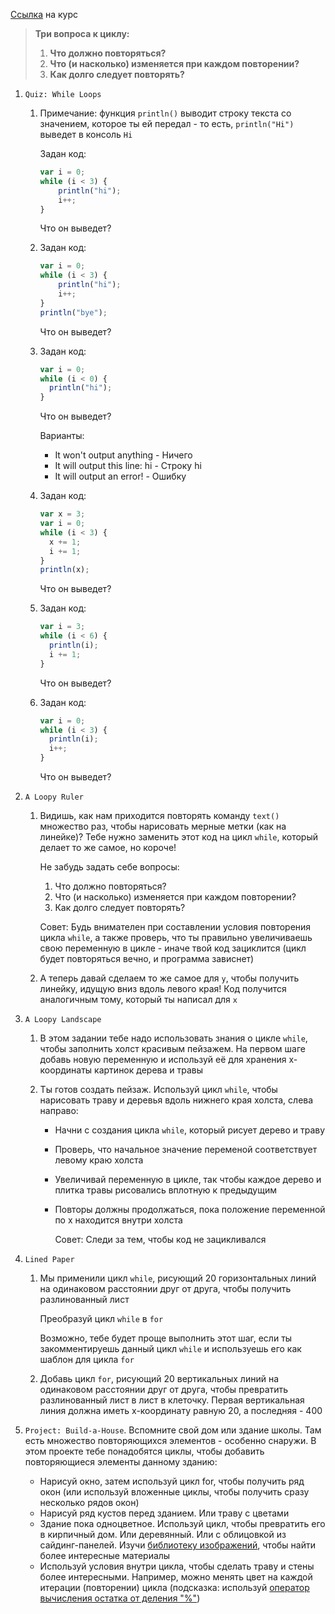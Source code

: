 [Ссылка](https://www.khanacademy.org/computing/computer-programming/programming) на курс

> **Три вопроса к циклу:**
>
> 1. **Что должно повторяться?**
> 2. **Что (и насколько) изменяется при каждом повторении?**
> 3. **Как долго следует повторять?**

1. `Quiz: While Loops`

   1. Примечание: функция `println()` выводит строку текста со значением, которое ты ей передал - то есть, `println("Hi")` выведет в консоль `Hi`

      Задан код:

      ```javascript
      var i = 0;
      while (i < 3) {
          println("hi");
          i++;
      }
      ```

      Что он выведет?

   2. Задан код:

      ```javascript
      var i = 0;
      while (i < 3) {
          println("hi");
          i++;
      }
      println("bye");
      ```

      Что он выведет?

   3. Задан код:

      ```javascript
      var i = 0;
      while (i < 0) {
        println("hi");
      }
      ```

      Что он выведет?

      Варианты:

      - It won't output anything - Ничего
      - It will output this line: hi - Строку hi
      - It will output an error! - Ошибку

   4. Задан код:

      ```javascript
      var x = 3;
      var i = 0;
      while (i < 3) {
        x += 1;
        i += 1;
      }
      println(x);
      ```

      Что он выведет?

   5. Задан код:

      ```javascript
      var i = 3;
      while (i < 6) {
        println(i);
        i += 1;
      }
      ```

      Что он выведет?

   6. Задан код:

      ```javascript
      var i = 0;
      while (i < 3) {
        println(i);
        i++;
      }
      ```

      Что он выведет?

2. `A Loopy Ruler`

   1. Видишь, как нам приходится повторять команду `text()` множество раз, чтобы нарисовать мерные метки (как на линейке)? Тебе нужно заменить этот код на цикл `while`, который делает то же самое, но короче!

      Не забудь задать себе вопросы:

      1. Что должно повторяться?
      2. Что (и насколько) изменяется при каждом повторении?
      3. Как долго следует повторять?

      Совет: Будь внимателен при составлении условия повторения цикла `while`, а также проверь, что ты правильно увеличиваешь свою переменную в цикле - иначе твой код зациклится (цикл будет повторяться вечно, и программа зависнет)

   2. А теперь давай сделаем то же самое для `y`, чтобы получить линейку, идущую вниз вдоль левого края! Код получится аналогичным тому, который ты написал для `x`

3. `A Loopy Landscape`

   1. В этом задании  тебе надо использовать знания о цикле `while`, чтобы заполнить холст красивым пейзажем. На первом шаге добавь новую переменную и используй её для хранения х-координаты картинок дерева и травы

   2. Ты готов создать пейзаж. Используй цикл `while`, чтобы нарисовать траву и деревья вдоль нижнего края холста, слева направо:

      - Начни с создания цикла `while`, который рисует дерево и траву

      - Проверь, что начальное значение переменой соответствует левому краю холста

      - Увеличивай переменную в цикле, так чтобы каждое дерево и плитка травы рисовались вплотную к предыдущим

      - Повторы должны продолжаться, пока положение переменной по х находится внутри холста

        Совет: Следи за тем, чтобы код не зацикливался

4. `Lined Paper`

   1. Мы применили цикл `while`, рисующий 20 горизонтальных линий на одинаковом расстоянии друг от друга, чтобы получить разлинованный лист

      Преобразуй цикл `while` в `for`

      Возможно, тебе будет проще выполнить этот шаг, если ты закомментируешь данный цикл `while` и используешь его как шаблон для цикла `for`

   2. Добавь цикл `for`, рисующий 20 вертикальных линий на одинаковом расстоянии друг от друга, чтобы превратить разлинованный лист в лист в клеточку. Первая вертикальная линия должна иметь х-координату равную 20, а последняя - 400

5. `Project: Build-a-House`. Вспомните свой дом или здание школы. Там есть множество повторяющихся элементов - особенно снаружи. В этом проекте тебе понадобятся циклы, чтобы добавить повторяющиеся элементы данному зданию:

   - Нарисуй окно, затем используй цикл for, чтобы получить ряд окон (или используй вложенные циклы, чтобы получить сразу несколько рядов окон)
   - Нарисуй ряд кустов перед зданием. Или траву с цветами
   - Здание пока одноцветное. Используй цикл, чтобы превратить его в кирпичный дом. Или деревянный. Или с облицовкой из сайдинг-панелей. Изучи [библиотеку изображений](https://www.khanacademy.org/cs/imageimage-x-y/937672662), чтобы найти более интересные материалы
   - Используй условия внутри цикла, чтобы сделать траву и стены более интересными. Например, можно менять цвет на каждой итерации (повторении) цикла (подсказка: используй [оператор вычисления остатка от деления "%"](https://www.khanacademy.org/computer-programming/the-operator/6698198968041472))